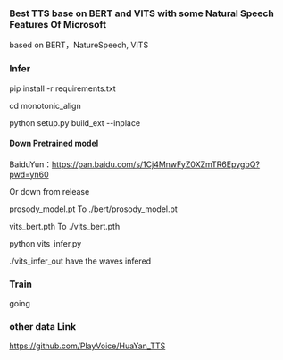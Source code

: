 ### Best TTS base on BERT and VITS with some Natural Speech Features Of Microsoft

based on BERT，NatureSpeech, VITS

### Infer

pip install -r requirements.txt

cd monotonic_align

python setup.py build_ext --inplace

#### Down Pretrained model

BaiduYun：https://pan.baidu.com/s/1Cj4MnwFyZ0XZmTR6EpygbQ?pwd=yn60

Or down from release

prosody_model.pt To ./bert/prosody_model.pt

vits_bert.pth To ./vits_bert.pth

python vits_infer.py

./vits_infer_out have the waves infered

### Train
going

### other data Link
https://github.com/PlayVoice/HuaYan_TTS


